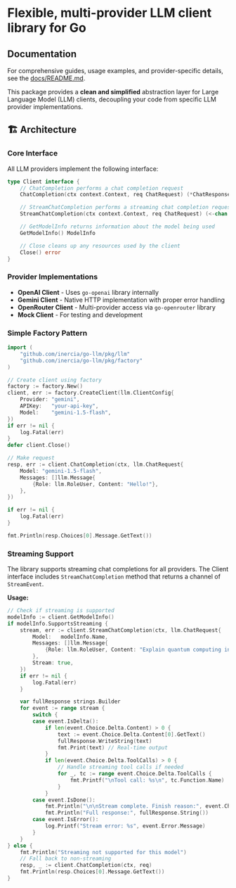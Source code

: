 # Flexible, multi-provider LLM client library for Go

## Documentation

For comprehensive guides, usage examples, and provider-specific details, see the [docs/README.md](docs/README.md).

This package provides a **clean and simplified** abstraction layer for Large Language Model (LLM)
clients, decoupling your code from specific LLM provider implementations.

## 🏗️ Architecture

### Core Interface

All LLM providers implement the following interface:

```go
type Client interface {
    // ChatCompletion performs a chat completion request
    ChatCompletion(ctx context.Context, req ChatRequest) (*ChatResponse, error)

    // StreamChatCompletion performs a streaming chat completion request
    StreamChatCompletion(ctx context.Context, req ChatRequest) (<-chan StreamEvent, error)

    // GetModelInfo returns information about the model being used
    GetModelInfo() ModelInfo

    // Close cleans up any resources used by the client
    Close() error
}
```

### Provider Implementations

- **OpenAI Client** - Uses `go-openai` library internally
- **Gemini Client** - Native HTTP implementation with proper error handling
- **OpenRouter Client** - Multi-provider access via `go-openrouter` library
- **Mock Client** - For testing and development

### Simple Factory Pattern

```go
import (
    "github.com/inercia/go-llm/pkg/llm"
    "github.com/inercia/go-llm/pkg/factory"
)

// Create client using factory
factory := factory.New()
client, err := factory.CreateClient(llm.ClientConfig{
    Provider: "gemini",
    APIKey:   "your-api-key",
    Model:    "gemini-1.5-flash",
})
if err != nil {
    log.Fatal(err)
}
defer client.Close()

// Make request
resp, err := client.ChatCompletion(ctx, llm.ChatRequest{
    Model: "gemini-1.5-flash",
    Messages: []llm.Message{
        {Role: llm.RoleUser, Content: "Hello!"},
    },
})

if err != nil {
    log.Fatal(err)
}

fmt.Println(resp.Choices[0].Message.GetText())
```

### Streaming Support

The library supports streaming chat completions for all providers. The Client interface includes `StreamChatCompletion` method that returns a channel of `StreamEvent`.

**Usage:**

```go
// Check if streaming is supported
modelInfo := client.GetModelInfo()
if modelInfo.SupportsStreaming {
    stream, err := client.StreamChatCompletion(ctx, llm.ChatRequest{
        Model:   modelInfo.Name,
        Messages: []llm.Message{
            {Role: llm.RoleUser, Content: "Explain quantum computing in simple terms."},
        },
        Stream: true,
    })
    if err != nil {
        log.Fatal(err)
    }

    var fullResponse strings.Builder
    for event := range stream {
        switch {
        case event.IsDelta():
            if len(event.Choice.Delta.Content) > 0 {
                text := event.Choice.Delta.Content[0].GetText()
                fullResponse.WriteString(text)
                fmt.Print(text) // Real-time output
            }
            if len(event.Choice.Delta.ToolCalls) > 0 {
                // Handle streaming tool calls if needed
                for _, tc := range event.Choice.Delta.ToolCalls {
                    fmt.Printf("\nTool call: %s\n", tc.Function.Name)
                }
            }
        case event.IsDone():
            fmt.Println("\n\nStream complete. Finish reason:", event.Choice.FinishReason)
            fmt.Println("Full response:", fullResponse.String())
        case event.IsError():
            log.Printf("Stream error: %s", event.Error.Message)
        }
    }
} else {
    fmt.Println("Streaming not supported for this model")
    // Fall back to non-streaming
    resp, _ := client.ChatCompletion(ctx, req)
    fmt.Println(resp.Choices[0].Message.GetText())
}
```
